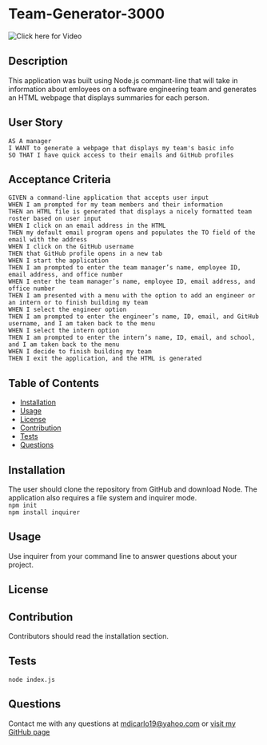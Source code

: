 # Team-Generator-3000

![Click here for Video](https://drive.google.com/file/d/1WIHNCbb1W0bdD8oVBub5FxOIo1o9grJl/view)

## Description
This application was built using Node.js commant-line that will take in information about emloyees on a software engineering team and generates an HTML webpage that displays summaries for each person.

## User Story
```
AS A manager
I WANT to generate a webpage that displays my team's basic info
SO THAT I have quick access to their emails and GitHub profiles
```

## Acceptance Criteria
```
GIVEN a command-line application that accepts user input
WHEN I am prompted for my team members and their information
THEN an HTML file is generated that displays a nicely formatted team roster based on user input
WHEN I click on an email address in the HTML
THEN my default email program opens and populates the TO field of the email with the address
WHEN I click on the GitHub username
THEN that GitHub profile opens in a new tab
WHEN I start the application
THEN I am prompted to enter the team manager’s name, employee ID, email address, and office number
WHEN I enter the team manager’s name, employee ID, email address, and office number
THEN I am presented with a menu with the option to add an engineer or an intern or to finish building my team
WHEN I select the engineer option
THEN I am prompted to enter the engineer’s name, ID, email, and GitHub username, and I am taken back to the menu
WHEN I select the intern option
THEN I am prompted to enter the intern’s name, ID, email, and school, and I am taken back to the menu
WHEN I decide to finish building my team
THEN I exit the application, and the HTML is generated
```

## Table of Contents
- [Installation](#Installation)
- [Usage](#Usage)
- [License](#License)
- [Contribution](#Contribution)
- [Tests](#Tests)
- [Questions](#Questions)

## Installation
The user should clone the repository from GitHub and download Node. The application also requires a file system and inquirer mode. <br />
`npm init` <br />
`npm install inquirer`

## Usage
Use inquirer from your command line to answer questions about your project.

## License

## Contribution
Contributors should read the installation section.

## Tests
`node index.js`

## Questions
Contact me with any questions at <mdicarlo19@yahoo.com> or [visit my GitHub page](https://github.com/marikadicarlo)
